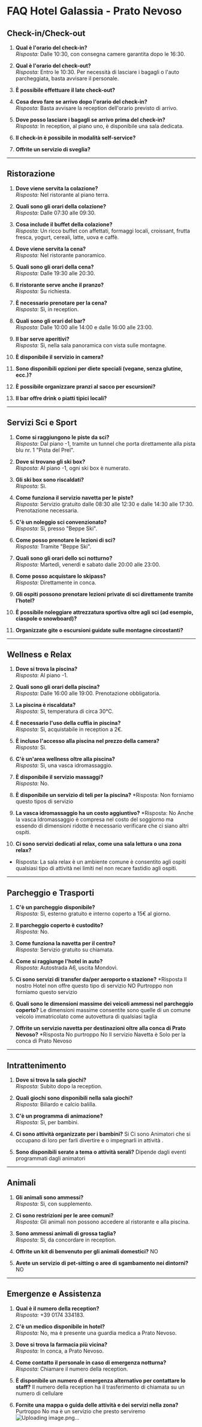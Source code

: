 # FAQ Hotel Galassia - Prato Nevoso

## Check-in/Check-out

1. **Qual è l'orario del check-in?**  
   *Risposta:* Dalle 10:30, con consegna camere garantita dopo le 16:30.

2. **Qual è l'orario del check-out?**  
   *Risposta:* Entro le 10:30. Per necessità di lasciare i bagagli o l'auto parcheggiata, basta avvisare il personale.

3. **È possibile effettuare il late check-out?**

4. **Cosa devo fare se arrivo dopo l'orario del check-in?**  
   *Risposta:* Basta avvisare la reception dell'orario previsto di arrivo.

5. **Dove posso lasciare i bagagli se arrivo prima del check-in?**  
   *Risposta:* In reception, al piano uno, è disponibile una sala dedicata.

6. **Il check-in è possibile in modalità self-service?**

7. **Offrite un servizio di sveglia?**

---

## Ristorazione

1. **Dove viene servita la colazione?**  
   *Risposta:* Nel ristorante al piano terra.

2. **Quali sono gli orari della colazione?**  
   *Risposta:* Dalle 07:30 alle 09:30.

3. **Cosa include il buffet della colazione?**  
   *Risposta:* Un ricco buffet con affettati, formaggi locali, croissant, frutta fresca, yogurt, cereali, latte, uova e caffè.

4. **Dove viene servita la cena?**  
   *Risposta:* Nel ristorante panoramico.

5. **Quali sono gli orari della cena?**  
   *Risposta:* Dalle 19:30 alle 20:30.

6. **Il ristorante serve anche il pranzo?**  
   *Risposta:* Su richiesta.

7. **È necessario prenotare per la cena?**  
   *Risposta:* Sì, in reception.

8. **Quali sono gli orari del bar?**  
   *Risposta:* Dalle 10:00 alle 14:00 e dalle 16:00 alle 23:00.

9. **Il bar serve aperitivi?**  
   *Risposta:* Sì, nella sala panoramica con vista sulle montagne.

10. **È disponibile il servizio in camera?**

11. **Sono disponibili opzioni per diete speciali (vegane, senza glutine, ecc.)?**

12. **È possibile organizzare pranzi al sacco per escursioni?**

13. **Il bar offre drink o piatti tipici locali?**

---

## Servizi Sci e Sport

1. **Come si raggiungono le piste da sci?**  
   *Risposta:* Dal piano -1, tramite un tunnel che porta direttamente alla pista blu nr. 1 "Pista del Prel".

2. **Dove si trovano gli ski box?**  
   *Risposta:* Al piano -1, ogni ski box è numerato.

3. **Gli ski box sono riscaldati?**  
   *Risposta:* Sì.

4. **Come funziona il servizio navetta per le piste?**  
   *Risposta:* Servizio gratuito dalle 08:30 alle 12:30 e dalle 14:30 alle 17:30. Prenotazione necessaria.

5. **C'è un noleggio sci convenzionato?**  
   *Risposta:* Sì, presso "Beppe Ski".

6. **Come posso prenotare le lezioni di sci?**  
   *Risposta:* Tramite "Beppe Ski".

7. **Quali sono gli orari dello sci notturno?**  
   *Risposta:* Martedì, venerdì e sabato dalle 20:00 alle 23:00.

8. **Come posso acquistare lo skipass?**  
   *Risposta:* Direttamente in conca.

9. **Gli ospiti possono prenotare lezioni private di sci direttamente tramite l’hotel?**

10. **È possibile noleggiare attrezzatura sportiva oltre agli sci (ad esempio, ciaspole o snowboard)?**

11. **Organizzate gite o escursioni guidate sulle montagne circostanti?**

---

## Wellness e Relax

1. **Dove si trova la piscina?**  
   *Risposta:* Al piano -1.

2. **Quali sono gli orari della piscina?**  
   *Risposta:* Dalle 16:00 alle 19:00. Prenotazione obbligatoria.

3. **La piscina è riscaldata?**  
   *Risposta:* Sì, temperatura di circa 30°C.

4. **È necessario l'uso della cuffia in piscina?**  
   *Risposta:* Sì, acquistabile in reception a 2€.

5. **È incluso l'accesso alla piscina nel prezzo della camera?**  
   *Risposta:* Sì.

6. **C'è un'area wellness oltre alla piscina?**  
   *Risposta:* Sì, una vasca idromassaggio.

7. **È disponibile il servizio massaggi?**  
   *Risposta:* No.

8. **È disponibile un servizio di teli per la piscina?**
*Risposta: Non forniamo questo tipos di servizio

9. **La vasca idromassaggio ha un costo aggiuntivo?**
*Risposta: No Anche la vasca Idromassaggio è compresa nel costo del soggiorno  ma essendo di dimensioni ridotte  è necessario verificare che ci siano altri ospiti.

10. **Ci sono servizi dedicati al relax, come una sala lettura o una zona relax?**
* Risposta: La sala relax è un ambiente comune  è consentito agli ospiti qualsiasi tipo di attività nei limiti nel non recare fastidio agli ospiti.

---

## Parcheggio e Trasporti

1. **C'è un parcheggio disponibile?**  
   *Risposta:* Sì, esterno gratuito e interno coperto a 15€ al giorno.

2. **Il parcheggio coperto è custodito?**  
   *Risposta:* No.

3. **Come funziona la navetta per il centro?**  
   *Risposta:* Servizio gratuito su chiamata.

4. **Come si raggiunge l'hotel in auto?**  
   *Risposta:* Autostrada A6, uscita Mondovì.

5. **Ci sono servizi di transfer da/per aeroporto o stazione?** 
*Risposta Il nostro Hotel non offre questo tipo di servizio NO Purtroppo non forniamo questo servizio

6. **Quali sono le dimensioni massime dei veicoli ammessi nel parcheggio coperto?** Le dimensioni massime consentite sono quelle di un comune veicolo immatricolato come autovettura di qualsiasi taglia

7. **Offrite un servizio navetta per destinazioni oltre alla conca di Prato Nevoso?** 
*Risposta No purtroppo No  Il servizio Navetta è Solo per la conca di Prato Nevoso

---

## Intrattenimento

1. **Dove si trova la sala giochi?**  
   *Risposta:* Subito dopo la reception.

2. **Quali giochi sono disponibili nella sala giochi?**  
   *Risposta:* Biliardo e calcio balilla.

3. **C'è un programma di animazione?**  
   *Risposta:* Sì, per bambini.

4. **Ci sono attività organizzate per i bambini?** Si Ci sono Animatori che si occupano di loro per farli divertire e o impegnarli in attività .

5. **Sono disponibili serate a tema o attività serali?** Dipende dagli eventi programmati dagli animatori

---

## Animali

1. **Gli animali sono ammessi?**  
   *Risposta:* Sì, con supplemento.

2. **Ci sono restrizioni per le aree comuni?**  
   *Risposta:* Gli animali non possono accedere al ristorante e alla piscina.

3. **Sono ammessi animali di grossa taglia?**  
   *Risposta:* Sì, da concordare in reception.

4. **Offrite un kit di benvenuto per gli animali domestici?** NO

5. **Avete un servizio di pet-sitting o aree di sgambamento nei dintorni?** NO

---

## Emergenze e Assistenza

1. **Qual è il numero della reception?**  
   *Risposta:* +39 0174 334183.

2. **C'è un medico disponibile in hotel?**  
   *Risposta:* No, ma è presente una guardia medica a Prato Nevoso.

3. **Dove si trova la farmacia più vicina?**  
   *Risposta:* In conca, a Prato Nevoso.

4. **Come contatto il personale in caso di emergenza notturna?**  
   *Risposta:* Chiamare il numero della reception.

5. **È disponibile un numero di emergenza alternativo per contattare lo staff?** Il numero della reception ha il trasferimento di chiamata su un numero di cellulare 

6. **Fornite una mappa o guida delle attività e dei servizi nella zona?** Purtroppo No ma è un servizio che presto serviremo
![Uploading image.png…]()
